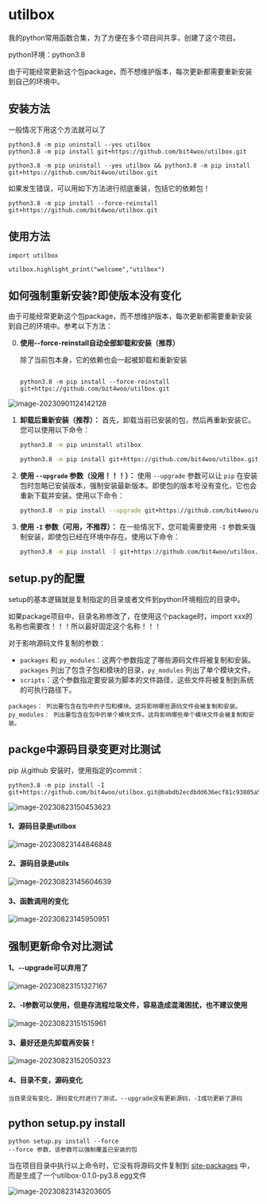 # utilbox
我的python常用函数合集，为了方便在多个项目间共享，创建了这个项目。

python环境：python3.8

由于可能经常更新这个包package，而不想维护版本，每次更新都需要重新安装到自己的环境中。



## 安装方法

一般情况下用这个方法就可以了

```
python3.8 -m pip uninstall --yes utilbox
python3.8 -m pip install git+https://github.com/bit4woo/utilbox.git
```

```
python3.8 -m pip uninstall --yes utilbox && python3.8 -m pip install git+https://github.com/bit4woo/utilbox.git
```
如果发生错误，可以用如下方法进行彻底重装，包括它的依赖包！
```
python3.8 -m pip install --force-reinstall git+https://github.com/bit4woo/utilbox.git
```



## 使用方法

```
import utilbox

utilbox.highlight_print("welcome","utilbox")

```





## 如何强制重新安装?即使版本没有变化

由于可能经常更新这个包package，而不想维护版本，每次更新都需要重新安装到自己的环境中。参考以下方法：



0. **使用--force-reinstall自动全部卸载和安装（推荐）**

    除了当前包本身，它的依赖也会一起被卸载和重新安装

    ```
    
    python3.8 -m pip install --force-reinstall git+https://github.com/bit4woo/utilbox.git
    
    ```

![image-20230901124142128](assets/image-20230901124142128.png)

1. **卸载后重新安装（推荐）：** 首先，卸载当前已安装的包，然后再重新安装它。您可以使用以下命令：

   ```bash
   python3.8 -m pip uninstall utilbox
   
   python3.8 -m pip install git+https://github.com/bit4woo/utilbox.git
   ```
   
2. **使用 `--upgrade` 参数（没用！！！）：** 使用 `--upgrade` 参数可以让 `pip` 在安装包时忽略已安装版本，强制安装最新版本。即使包的版本号没有变化，它也会重新下载并安装。使用以下命令：

   ```bash
   python3.8 -m pip install --upgrade git+https://github.com/bit4woo/utilbox.git
   ```

   

3. **使用 `-I` 参数（可用，不推荐）：** 在一些情况下，您可能需要使用 `-I` 参数来强制安装，即使包已经在环境中存在。使用以下命令：

   ```bash
   python3.8 -m pip install -I git+https://github.com/bit4woo/utilbox.git
   ```

   

## setup.py的配置

setup的基本逻辑就是复制指定的目录或者文件到python环境相应的目录中。

如果package项目中，目录名称修改了，在使用这个package时，import xxx的名称也需要改！！！所以最好固定这个名称！！！



对于影响源码文件复制的参数：

- `packages` 和 `py_modules`：这两个参数指定了哪些源码文件将被复制和安装。`packages` 列出了包含子包和模块的目录，`py_modules` 列出了单个模块文件。
- `scripts`：这个参数指定要安装为脚本的文件路径，这些文件将被复制到系统的可执行路径下。

```
packages： 列出要包含在包中的子包和模块。这将影响哪些源码文件会被复制和安装。 
py_modules： 列出要包含在包中的单个模块文件。这将影响哪些单个模块文件会被复制和安装。
```

## packge中源码目录变更对比测试

pip 从github 安装时，使用指定的commit：

```
python3.8 -m pip install -I git+https://github.com/bit4woo/utilbox.git@babdb2ecdbdd636ecf81c93805a5f443f2ba0215
```

![image-20230823150453623](assets/image-20230823150453623.png)

#### 1、源码目录是utilbox

![image-20230823144846848](assets/image-20230823144846848.png)

#### 2、源码目录是utils

![image-20230823145604639](assets/image-20230823145604639.png)

#### 3、函数调用的变化

![image-20230823145950951](assets/image-20230823145950951.png)



## 强制更新命令对比测试

#### 1、--upgrade可以弃用了

![image-20230823151327167](assets/image-20230823151327167.png)

#### 2、-I参数可以使用，但是存流程垃圾文件，容易造成混淆困扰，也不建议使用

![image-20230823151515961](assets/image-20230823151515961.png)

#### 3、最好还是先卸载再安装！

![image-20230823152050323](assets/image-20230823152050323.png)

#### 4、目录不变，源码变化

```
当目录没有变化，源码变化时进行了测试，--upgrade没有更新源码，-I成功更新了源码
```



## python setup.py install

```
python setup.py install --force
--force 参数，该参数可以强制覆盖已安装的包
```

当在项目目录中执行以上命令时，它没有将源码文件复制到 [site-packages](C:\Python382\Lib\site-packages) 中，而是生成了一个utilbox-0.1.0-py3.8.egg文件

![image-20230823143203605](assets/image-20230823143203605.png)
